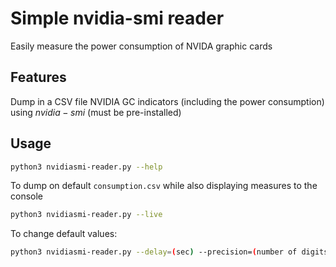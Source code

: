 # Simple nvidia-smi reader 

Easily measure the power consumption of NVIDA graphic cards

## Features

Dump in a CSV file NVIDIA GC indicators (including the power consumption) using $nvidia-smi$ (must be pre-installed)

## Usage

```bash
python3 nvidiasmi-reader.py --help
```

To dump on default ```consumption.csv``` while also displaying measures to the console
```bash
python3 nvidiasmi-reader.py --live
```

To change default values:
```bash
python3 nvidiasmi-reader.py --delay=(sec) --precision=(number of digits) --output=consumption.csv
```
